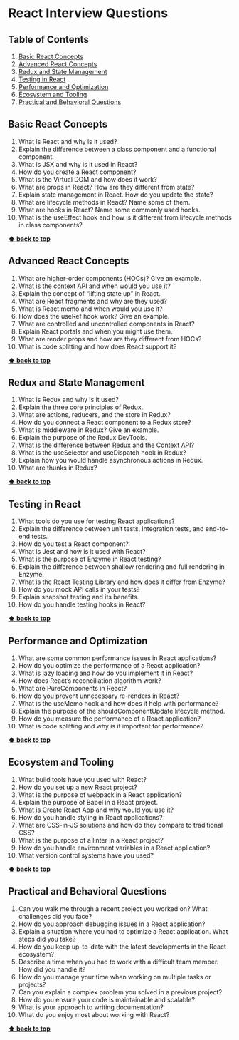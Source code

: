 # React Interview Questions

## Table of Contents

1. [Basic React Concepts](#basic-react-concepts)
2. [Advanced React Concepts](#advanced-react-concepts)
3. [Redux and State Management](#redux-and-state-management)
4. [Testing in React](#testing-in-react)
5. [Performance and Optimization](#performance-and-optimization)
6. [Ecosystem and Tooling](#ecosystem-and-tooling)
7. [Practical and Behavioral Questions](#practical-and-behavioral-questions)

## Basic React Concepts

1. What is React and why is it used?
2. Explain the difference between a class component and a functional component.
3. What is JSX and why is it used in React?
4. How do you create a React component?
5. What is the Virtual DOM and how does it work?
6. What are props in React? How are they different from state?
7. Explain state management in React. How do you update the state?
8. What are lifecycle methods in React? Name some of them.
9. What are hooks in React? Name some commonly used hooks.
10. What is the useEffect hook and how is it different from lifecycle methods in class components?

**[⬆ back to top](#table-of-contents)**

## Advanced React Concepts

1. What are higher-order components (HOCs)? Give an example.
2. What is the context API and when would you use it?
3. Explain the concept of “lifting state up” in React.
4. What are React fragments and why are they used?
5. What is React.memo and when would you use it?
6. How does the useRef hook work? Give an example.
7. What are controlled and uncontrolled components in React?
8. Explain React portals and when you might use them.
9. What are render props and how are they different from HOCs?
10. What is code splitting and how does React support it?

**[⬆ back to top](#table-of-contents)**

## Redux and State Management

1. What is Redux and why is it used?
2. Explain the three core principles of Redux.
3. What are actions, reducers, and the store in Redux?
4. How do you connect a React component to a Redux store?
5. What is middleware in Redux? Give an example.
6. Explain the purpose of the Redux DevTools.
7. What is the difference between Redux and the Context API?
8. What is the useSelector and useDispatch hook in Redux?
9. Explain how you would handle asynchronous actions in Redux.
10. What are thunks in Redux?

**[⬆ back to top](#table-of-contents)**

## Testing in React

1. What tools do you use for testing React applications?
2. Explain the difference between unit tests, integration tests, and end-to-end tests.
3. How do you test a React component?
4. What is Jest and how is it used with React?
5. What is the purpose of Enzyme in React testing?
6. Explain the difference between shallow rendering and full rendering in Enzyme.
7. What is the React Testing Library and how does it differ from Enzyme?
8. How do you mock API calls in your tests?
9. Explain snapshot testing and its benefits.
10. How do you handle testing hooks in React?

**[⬆ back to top](#table-of-contents)**

## Performance and Optimization

1. What are some common performance issues in React applications?
2. How do you optimize the performance of a React application?
3. What is lazy loading and how do you implement it in React?
4. How does React’s reconciliation algorithm work?
5. What are PureComponents in React?
6. How do you prevent unnecessary re-renders in React?
7. What is the useMemo hook and how does it help with performance?
8. Explain the purpose of the shouldComponentUpdate lifecycle method.
9. How do you measure the performance of a React application?
10. What is code splitting and why is it important for performance?

**[⬆ back to top](#table-of-contents)**

## Ecosystem and Tooling

1. What build tools have you used with React?
2. How do you set up a new React project?
3. What is the purpose of webpack in a React application?
4. Explain the purpose of Babel in a React project.
5. What is Create React App and why would you use it?
6. How do you handle styling in React applications?
7. What are CSS-in-JS solutions and how do they compare to traditional CSS?
8. What is the purpose of a linter in a React project?
9. How do you handle environment variables in a React application?
10. What version control systems have you used?

**[⬆ back to top](#table-of-contents)**

## Practical and Behavioral Questions

1. Can you walk me through a recent project you worked on? What challenges did you face?
2. How do you approach debugging issues in a React application?
3. Explain a situation where you had to optimize a React application. What steps did you take?
4. How do you keep up-to-date with the latest developments in the React ecosystem?
5. Describe a time when you had to work with a difficult team member. How did you handle it?
6. How do you manage your time when working on multiple tasks or projects?
7. Can you explain a complex problem you solved in a previous project?
8. How do you ensure your code is maintainable and scalable?
9. What is your approach to writing documentation?
10. What do you enjoy most about working with React?

**[⬆ back to top](#table-of-contents)**

